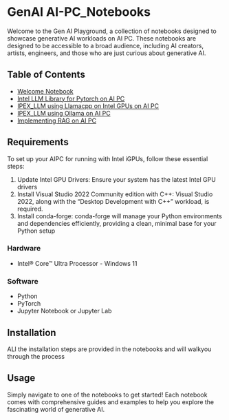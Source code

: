 # GenAI AI-PC_Notebooks

Welcome to the Gen AI Playground, a collection of notebooks designed to showcase generative AI workloads on AI PC. These notebooks are designed to be accessible to a broad audience, including AI creators, artists, engineers, and those who are just curious about generative AI.



## Table of Contents

- [Welcome Notebook](./welcome.ipynb)
- [Intel LLM Library for Pytorch on AI PC](./ipex_llm_pytorch_gpu,ipynb)
- [IPEX_LLM using Llamacpp on Intel GPUs on AI PC](./ipex_llm_gpu.ipynb)
- [IPEX_LLM using Ollama on AI PC](./ipex_llm_ollama_gpu.ipynb)
- [Implementing RAG on AI PC](./llm-rag.ipynb)


## Requirements

To set up your AIPC for running with Intel iGPUs, follow these essential steps:
1. Update Intel GPU Drivers: Ensure your system has the latest Intel GPU drivers
2. Install Visual Studio 2022 Community edition with C++: Visual Studio 2022, along with the “Desktop Development with C++” workload, is required.
3. Install conda-forge: conda-forge will manage your Python environments and dependencies efficiently, providing a clean, minimal base for your Python setup

### Hardware
- Intel® Core™ Ultra Processor - Windows 11


### Software
- Python
- PyTorch
- Jupyter Notebook or Jupyter Lab

## Installation

ALl the installation steps are provided in the notebooks and will walkyou through the process

## Usage

Simply navigate to one of the notebooks to get started! Each notebook comes with comprehensive guides and examples to help you explore the fascinating world of generative AI.

